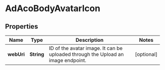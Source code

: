 # AdAcoBodyAvatarIcon

## Properties
Name | Type | Description | Notes
------------ | ------------- | ------------- | -------------
**webUri** | **String** | ID of the avatar image. It can be uploaded through the Upload an image endpoint. |  [optional]

